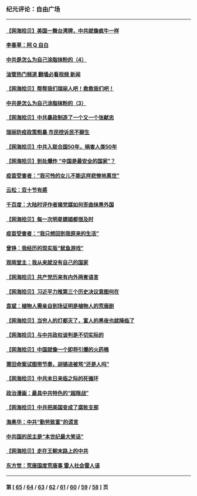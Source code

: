 ### 纪元评论：自由广场
---
#### [【网海拾贝】美国一舞台湾牌，中共就像疯牛一样](../../pages/nsc993/n13344669.md?11020330) 
#### [李春草：阿 Q 自白](../../pages/nsc993/n13343668.md?11020330) 
#### [中共是怎么为自己涂脂抹粉的（4）](../../pages/nsc993/n13340568.md?11020330) 
#### [油管热门频道 翻墙必看视频 新闻](ok?11020330)
#### [【网海拾贝】帮帮我们瑞丽人吧！救救我们吧！](../../pages/nsc993/n13339001.md?11020330) 
#### [中共是怎么为自己涂脂抹粉的（3）](../../pages/nsc993/n13335534.md?11020330) 
#### [【网海拾贝】中共暴政制造了一个又一个张献忠](../../pages/nsc993/n13335375.md?11020330) 
#### [瑞丽防疫政策粗暴 市民控诉民不聊生](../../pages/nsc993/n13335277.md?11020330) 
#### [【网海拾贝】中共入联合国50年，祸害人类50年](../../pages/nsc993/n13332622.md?11020330) 
#### [【网海拾贝】到处爆炸 “中国是最安全的国家”？](../../pages/nsc993/n13330109.md?11020330) 
#### [疫苗受害者：“我可怜的女儿不能这样悲惨地离世”](../../pages/nsc993/n13329584.md?11020330) 
#### [云松：双十节有感](../../pages/nsc993/n13327729.md?11020330) 
#### [千百度：大陆时评作者揭党媒如何歪曲抹黑外国](../../pages/nsc993/n13327425.md?11020330) 
#### [【网海拾贝】每一次明星嫖娼都很及时](../../pages/nsc993/n13326552.md?11020330) 
#### [疫苗受害者：“我只想回到我原来的生活”](../../pages/nsc993/n13326539.md?11020330) 
#### [曾铮：我经历的现实版“鱿鱼游戏”](../../pages/nsc993/n13324235.md?11020330) 
#### [观雨堂主：我从来就没有自己的国家](../../pages/nsc993/n13324212.md?11020330) 
#### [【网海拾贝】共产党历来有内外两套语言](../../pages/nsc993/n13324119.md?11020330) 
#### [【网海拾贝】习近平力推第三个历史决议意图何在](../../pages/nsc993/n13319583.md?11020330) 
#### [袁斌：植物人需亲自到场证明是植物人的荒唐剧](../../pages/nsc993/n13319517.md?11020330) 
#### [【网海拾贝】当穷人的灯都灭了，富人的黑夜也就降临了](../../pages/nsc993/n13316913.md?11020330) 
#### [【网海拾贝】与中共政权谈判是不切实际的](../../pages/nsc993/n13314868.md?11020330) 
#### [【网海拾贝】中国就像一个即将引爆的火药桶](../../pages/nsc993/n13311974.md?11020330) 
#### [莆田命案试图带节奏，胡锡进被骂“还是人吗”](../../pages/nsc993/n13311772.md?11020330) 
#### [【网海拾贝】中共末日来临之际的死循环](../../pages/nsc993/n13309649.md?11020330) 
#### [政治漫画：最具中共特色的“超限战”](../../pages/nsc993/n13308510.md?11020330) 
#### [【网海拾贝】中共把美国变成了腐败支部](../../pages/nsc993/n13308449.md?11020330) 
#### [海奥华：中共“勤劳致富”的谎言](../../pages/nsc993/n13308500.md?11020330) 
#### [中共国的民主是“本世纪最大笑话”](../../pages/nsc993/n13308439.md?11020330) 
#### [【网海拾贝】走在王朝末路上的中共](../../pages/nsc993/n13306255.md?11020330) 
#### [东方觉：荒唐国度荒唐事 雷人社会雷人语](../../pages/nsc993/n13305542.md?11020330) 

---
#### 第 [ [65](./65.md?11020330) / [64](./64.md?11020330) / [63](./63.md?11020330) / [62](./62.md?11020330) / [61](./61.md?11020330) / [60](./60.md?11020330) / [59](./59.md?11020330) / [58](./58.md?11020330) ] 页
